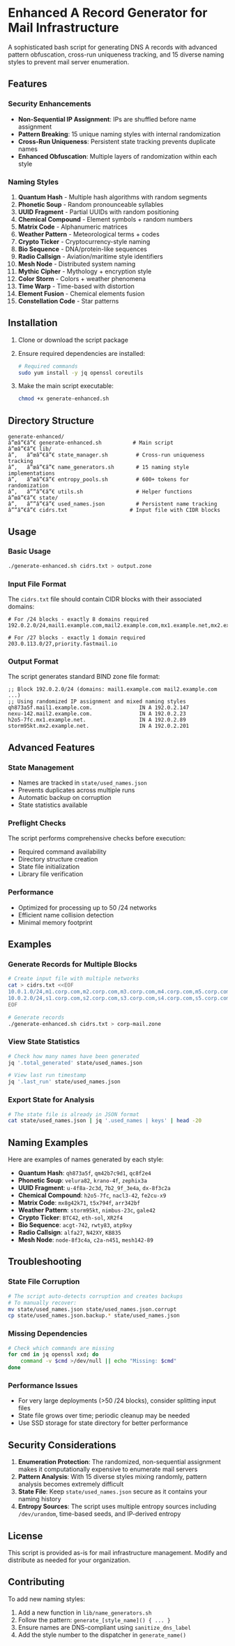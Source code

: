 # Enhanced A Record Generator for Mail Infrastructure

A sophisticated bash script for generating DNS A records with advanced pattern obfuscation, cross-run uniqueness tracking, and 15 diverse naming styles to prevent mail server enumeration.

## Features

### Security Enhancements
- **Non-Sequential IP Assignment**: IPs are shuffled before name assignment
- **Pattern Breaking**: 15 unique naming styles with internal randomization
- **Cross-Run Uniqueness**: Persistent state tracking prevents duplicate names
- **Enhanced Obfuscation**: Multiple layers of randomization within each style

### Naming Styles
1. **Quantum Hash** - Multiple hash algorithms with random segments
2. **Phonetic Soup** - Random pronounceable syllables
3. **UUID Fragment** - Partial UUIDs with random positioning
4. **Chemical Compound** - Element symbols + random numbers
5. **Matrix Code** - Alphanumeric matrices
6. **Weather Pattern** - Meteorological terms + codes
7. **Crypto Ticker** - Cryptocurrency-style naming
8. **Bio Sequence** - DNA/protein-like sequences
9. **Radio Callsign** - Aviation/maritime style identifiers
10. **Mesh Node** - Distributed system naming
11. **Mythic Cipher** - Mythology + encryption style
12. **Color Storm** - Colors + weather phenomena
13. **Time Warp** - Time-based with distortion
14. **Element Fusion** - Chemical elements fusion
15. **Constellation Code** - Star patterns

## Installation

1. Clone or download the script package
2. Ensure required dependencies are installed:
   ```bash
   # Required commands
   sudo yum install -y jq openssl coreutils
   ```

3. Make the main script executable:
   ```bash
   chmod +x generate-enhanced.sh
   ```

## Directory Structure

```
generate-enhanced/
â”œâ”€â”€ generate-enhanced.sh          # Main script
â”œâ”€â”€ lib/
â”‚   â”œâ”€â”€ state_manager.sh         # Cross-run uniqueness tracking
â”‚   â”œâ”€â”€ name_generators.sh       # 15 naming style implementations
â”‚   â”œâ”€â”€ entropy_pools.sh         # 600+ tokens for randomization
â”‚   â””â”€â”€ utils.sh                 # Helper functions
â”œâ”€â”€ state/
â”‚   â””â”€â”€ used_names.json          # Persistent name tracking
â””â”€â”€ cidrs.txt                    # Input file with CIDR blocks
```

## Usage

### Basic Usage
```bash
./generate-enhanced.sh cidrs.txt > output.zone
```

### Input File Format
The `cidrs.txt` file should contain CIDR blocks with their associated domains:
```
# For /24 blocks - exactly 8 domains required
192.0.2.0/24,mail1.example.com,mail2.example.com,mx1.example.net,mx2.example.net,smtp1.example.org,smtp2.example.org,relay1.example.co,relay2.example.co

# For /27 blocks - exactly 1 domain required
203.0.113.0/27,priority.fastmail.io
```

### Output Format
The script generates standard BIND zone file format:
```
;; Block 192.0.2.0/24 (domains: mail1.example.com mail2.example.com ...)
;; Using randomized IP assignment and mixed naming styles
qh873a5f.mail1.example.com.               IN A 192.0.2.147
nexu-142.mail2.example.com.               IN A 192.0.2.23
h2o5-7fc.mx1.example.net.                 IN A 192.0.2.89
storm95kt.mx2.example.net.                IN A 192.0.2.201
```

## Advanced Features

### State Management
- Names are tracked in `state/used_names.json`
- Prevents duplicates across multiple runs
- Automatic backup on corruption
- State statistics available

### Preflight Checks
The script performs comprehensive checks before execution:
- Required command availability
- Directory structure creation
- State file initialization
- Library file verification

### Performance
- Optimized for processing up to 50 /24 networks
- Efficient name collision detection
- Minimal memory footprint

## Examples

### Generate Records for Multiple Blocks
```bash
# Create input file with multiple networks
cat > cidrs.txt <<EOF
10.0.1.0/24,m1.corp.com,m2.corp.com,m3.corp.com,m4.corp.com,m5.corp.com,m6.corp.com,m7.corp.com,m8.corp.com
10.0.2.0/24,s1.corp.com,s2.corp.com,s3.corp.com,s4.corp.com,s5.corp.com,s6.corp.com,s7.corp.com,s8.corp.com
EOF

# Generate records
./generate-enhanced.sh cidrs.txt > corp-mail.zone
```

### View State Statistics
```bash
# Check how many names have been generated
jq '.total_generated' state/used_names.json

# View last run timestamp
jq '.last_run' state/used_names.json
```

### Export State for Analysis
```bash
# The state file is already in JSON format
cat state/used_names.json | jq '.used_names | keys' | head -20
```

## Naming Examples

Here are examples of names generated by each style:

- **Quantum Hash**: `qh873a5f`, `qm42b7c9d1`, `qc8f2e4`
- **Phonetic Soup**: `velura82`, `krano-4f`, `zephix3a`
- **UUID Fragment**: `u-4f8a-2c3d`, `7b2_9f_3e4a`, `dx-8f3c2a`
- **Chemical Compound**: `h2o5-7fc`, `nacl3-42`, `fe2cu-x9`
- **Matrix Code**: `mx8g42k71`, `t5x794f`, `arr342bf`
- **Weather Pattern**: `storm95kt`, `nimbus-23c`, `gale42`
- **Crypto Ticker**: `BTC42`, `eth-sol`, `XR2f4`
- **Bio Sequence**: `acgt-742`, `rwty83`, `atp9xy`
- **Radio Callsign**: `alfa27`, `N42XY`, `KB835`
- **Mesh Node**: `node-8f3c4a`, `c2a-n451`, `mesh142-89`

## Troubleshooting

### State File Corruption
```bash
# The script auto-detects corruption and creates backups
# To manually recover:
mv state/used_names.json state/used_names.json.corrupt
cp state/used_names.json.backup.* state/used_names.json
```

### Missing Dependencies
```bash
# Check which commands are missing
for cmd in jq openssl xxd; do
    command -v $cmd >/dev/null || echo "Missing: $cmd"
done
```

### Performance Issues
- For very large deployments (>50 /24 blocks), consider splitting input files
- State file grows over time; periodic cleanup may be needed
- Use SSD storage for state directory for better performance

## Security Considerations

1. **Enumeration Protection**: The randomized, non-sequential assignment makes it computationally expensive to enumerate mail servers
2. **Pattern Analysis**: With 15 diverse styles mixing randomly, pattern analysis becomes extremely difficult
3. **State File**: Keep `state/used_names.json` secure as it contains your naming history
4. **Entropy Sources**: The script uses multiple entropy sources including `/dev/urandom`, time-based seeds, and IP-derived entropy

## License

This script is provided as-is for mail infrastructure management. Modify and distribute as needed for your organization.

## Contributing

To add new naming styles:
1. Add a new function in `lib/name_generators.sh`
2. Follow the pattern: `generate_[style_name]() { ... }`
3. Ensure names are DNS-compliant using `sanitize_dns_label`
4. Add the style number to the dispatcher in `generate_name()`
